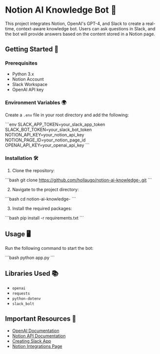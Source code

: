 # Notion AI Knowledge Bot 🤖

This project integrates Notion, OpenAI's GPT-4, and Slack to create a real-time, context-aware knowledge bot. Users can ask questions in Slack, and the bot will provide answers based on the content stored in a Notion page.

## Getting Started 🚀

### Prerequisites

- Python 3.x
- Notion Account
- Slack Workspace
- OpenAI API key

### Environment Variables 🌍

Create a `.env` file in your root directory and add the following:

\`\`\`env
SLACK_APP_TOKEN=your_slack_app_token
SLACK_BOT_TOKEN=your_slack_bot_token
NOTION_API_KEY=your_notion_api_key
NOTION_PAGE_ID=your_notion_page_id
OPENAI_API_KEY=your_openai_api_key
\`\`\`

### Installation 🛠️

1. Clone the repository:

\`\`\`bash
git clone https://github.com/hollaugo/notion-ai-knowledge-.git
\`\`\`

2. Navigate to the project directory:

\`\`\`bash
cd notion-ai-knowledge-
\`\`\`

3. Install the required packages:

\`\`\`bash
pip install -r requirements.txt
\`\`\`

## Usage 🖥️

Run the following command to start the bot:

\`\`\`bash
python app.py
\`\`\`

## Libraries Used 📚

- `openai`
- `requests`
- `python-dotenv`
- `slack_bolt`

## Important Resources 📖

- [OpenAI Documentation](https://platform.openai.com/docs/api-reference/chat)
- [Notion API Documentation](https://developers.notion.com/docs/working-with-page-content)
- [Creating Slack App](https://api.slack.com/apps)
- [Notion Integrations Page](https://www.notion.so/my-integrations)
